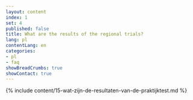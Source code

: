 ```yaml
---
layout: content
index: 1
set: 4
published: false
title: What are the results of the regional trials?
lang: pl
contentLang: en
categories:
- pl
- faq
showBreadCrumbs: true
showContact: true
---
```

{% include content/15-wat-zijn-de-resultaten-van-de-praktijktest.md %}
